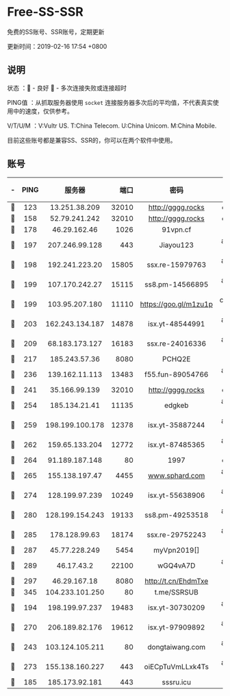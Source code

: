 # Free-SS-SSR

免费的SS账号、SSR账号，定期更新

更新时间：2019-02-16 17:54 +0800

## 说明

状态     ：🙂 - 良好 🙁 - 多次连接失败或连接超时

PING值   ：从抓取服务器使用 `socket` 连接服务器多次后的平均值，不代表真实使用中的速度，仅供参考。

V/T/U/M  ：V:Vultr US. T:China Telecom. U:China Unicom. M:China Mobile.

目前这些账号都是兼容SS、SSR的，你可以在两个软件中使用。

## 账号

|-|PING|服务器|端口|密码|加密方式|区域|V/T/U/M|
|:----:|:----:|:-----:|-----:|:----:|:----:|:----:|:----:|
|🙂|123|13.251.38.209|32010|http://gggg.rocks|chacha20|SG|10↑/10↑/10↑/10↑|
|🙂|158|52.79.241.242|32010|http://gggg.rocks|chacha20|KR|10↑/7↑/8↓/10↑|
|🙂|178|46.29.162.46|1026|91vpn.cf|rc4-md5|RU|10↑/10↑/10↑/10↑|
|🙂|197|207.246.99.128|443|Jiayou123|aes-256-cfb|US|2↓/10↑/10↑/10↑|
|🙂|198|192.241.223.20|15805|ssx.re-15979763|aes-256-cfb|US|10↑/10↑/10↑/10↑|
|🙂|199|107.170.242.27|15115|ss8.pm-14566895|aes-256-cfb|US|10↑/10↑/10↑/10↑|
|🙂|199|103.95.207.180|11110|https://goo.gl/m1zu1p|chacha20-ietf|US|9↓/10↑/10↑/10↑|
|🙂|203|162.243.134.187|14878|isx.yt-48544991|aes-256-cfb|US|9↑/10↑/10↑/10↑|
|🙂|209|68.183.173.127|16183|ssx.re-24016336|aes-256-cfb|US|10↑/10↑/10↑/10↑|
|🙂|217|185.243.57.36|8080|PCHQ2E|rc4-md5|US|8↑/10↑/10↑/9↑|
|🙂|236|139.162.11.113|13483|f55.fun-89054766|aes-256-cfb|SG|10↑/10↑/10↑/10↑|
|🙂|241|35.166.99.139|32010|http://gggg.rocks|chacha20|US|10↑/10↑/10↑/10↑|
|🙂|254|185.134.21.41|11135|edgkeb|aes-256-cfb|GB|10↑/10↑/10↑/10↑|
|🙂|259|198.199.100.178|12378|isx.yt-35887244|aes-256-cfb|US|10↑/10↑/10↑/10↑|
|🙂|262|159.65.133.204|12772|isx.yt-87485365|aes-256-cfb|SG|10↑/10↑/10↑/10↑|
|🙂|264|91.189.187.148|80|1997|chacha20|US|8↑/10↑/10↑/10↑|
|🙂|265|155.138.197.47|4455|www.sphard.com|aes-256-cfb|US|10↑/10↑/10↑/10↑|
|🙂|274|128.199.97.239|10249|isx.yt-55638906|aes-256-cfb|SG|10↑/10↑/10↑/10↑|
|🙂|280|128.199.154.243|19133|ss8.pm-49253518|aes-256-cfb|SG|10↑/10↑/10↑/10↑|
|🙂|285|178.128.99.63|18174|ssx.re-29752243|aes-256-cfb|SG|10↑/10↑/10↑/10↑|
|🙂|287|45.77.228.249|5454|myVpn2019[]|rc4-md5|GB|10↑/10↑/10↑/10↑|
|🙂|289|46.17.43.2|22100|wGQ4vA7D|aes-256-gcm|RU|7↓/10↑/10↑/10↑|
|🙂|297|46.29.167.18|8080|http://t.cn/EhdmTxe|rc4-md5|RU|10↑/10↑/10↑/10↑|
|🙂|345|104.233.101.250|80|t.me/SSRSUB|rc4-md5|CA|10↑/10↑/10↑/10↑|
|🙂|194|198.199.97.237|19483|isx.yt-30730209|aes-256-cfb|US|10↑/10↑/10↑/10↑|
|🙂|270|206.189.82.176|19612|isx.yt-97909892|aes-256-cfb|SG|10↑/10↑/10↑/10↑|
|🙂|243|103.124.105.211|80|dongtaiwang.com|aes-256-cfb|US|10↑/10↑/10↑/10↑|
|🙂|273|155.138.160.227|443|oiECpTuVmLLxk4Ts|aes-256-cfb|US|1↑/10↑/10↑/10↑|
|🙁|185|185.173.92.181|443|sssru.icu|rc4-md5|RU|10↑/9↑/10↑/9↑|
